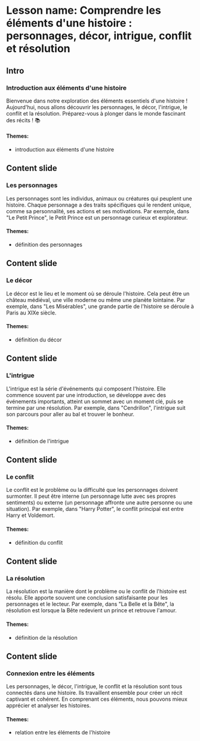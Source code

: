 # Lesson name: Comprendre les éléments d'une histoire : personnages, décor, intrigue, conflit et résolution

## Intro

### Introduction aux éléments d'une histoire

Bienvenue dans notre exploration des éléments essentiels d'une histoire ! Aujourd'hui, nous allons découvrir les personnages, le décor, l'intrigue, le conflit et la résolution. Préparez-vous à plonger dans le monde fascinant des récits ! 📚

#### **Themes:**
- introduction aux éléments d'une histoire

## Content slide

### Les personnages

Les personnages sont les individus, animaux ou créatures qui peuplent une histoire. Chaque personnage a des traits spécifiques qui le rendent unique, comme sa personnalité, ses actions et ses motivations. Par exemple, dans "Le Petit Prince", le Petit Prince est un personnage curieux et explorateur.

#### **Themes:**
- définition des personnages

## Content slide

### Le décor

Le décor est le lieu et le moment où se déroule l'histoire. Cela peut être un château médiéval, une ville moderne ou même une planète lointaine. Par exemple, dans "Les Misérables", une grande partie de l'histoire se déroule à Paris au XIXe siècle.

#### **Themes:**
- définition du décor

## Content slide

### L'intrigue

L'intrigue est la série d'événements qui composent l'histoire. Elle commence souvent par une introduction, se développe avec des événements importants, atteint un sommet avec un moment clé, puis se termine par une résolution. Par exemple, dans "Cendrillon", l'intrigue suit son parcours pour aller au bal et trouver le bonheur.

#### **Themes:**
- définition de l'intrigue

## Content slide

### Le conflit

Le conflit est le problème ou la difficulté que les personnages doivent surmonter. Il peut être interne (un personnage lutte avec ses propres sentiments) ou externe (un personnage affronte une autre personne ou une situation). Par exemple, dans "Harry Potter", le conflit principal est entre Harry et Voldemort.

#### **Themes:**
- définition du conflit

## Content slide

### La résolution

La résolution est la manière dont le problème ou le conflit de l'histoire est résolu. Elle apporte souvent une conclusion satisfaisante pour les personnages et le lecteur. Par exemple, dans "La Belle et la Bête", la résolution est lorsque la Bête redevient un prince et retrouve l'amour.

#### **Themes:**
- définition de la résolution

## Content slide

### Connexion entre les éléments

Les personnages, le décor, l'intrigue, le conflit et la résolution sont tous connectés dans une histoire. Ils travaillent ensemble pour créer un récit captivant et cohérent. En comprenant ces éléments, nous pouvons mieux apprécier et analyser les histoires.

#### **Themes:**
- relation entre les éléments de l'histoire
